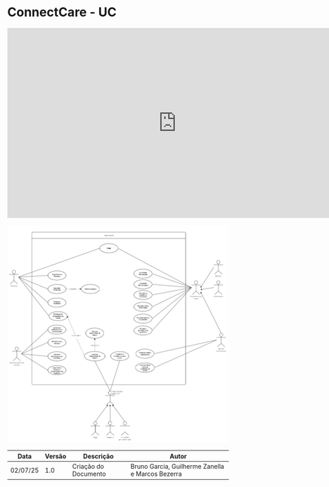 
# ConnectCare - UC

<iframe width="768" height="432" src="https://miro.com/app/live-embed/uXjVIhhQSTE=/?embedMode=view_only_without_ui&moveToViewport=-1779,-824,2439,2537&embedId=888200207017" frameborder="0" scrolling="no" allow="fullscreen; clipboard-read; clipboard-write" allowfullscreen></iframe>


![Foto do diagrama de casos de uso do connect care](UC.jpg)


| Data     | Versão | Descrição             | Autor              |
| -------- | ------ | --------------------- | ------------------ |
| 02/07/25 | 1.0    | Criação do Documento  | Bruno Garcia, Guilherme Zanella e Marcos Bezerra     |